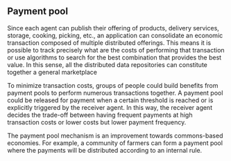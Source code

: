 Payment pool
---

Since each agent can publish their offering of products, delivery services, storage, cooking, picking, etc., an application can consolidate an economic transaction composed of multiple distributed offerings. This means it is possible to track precisely what are the costs of performing that transaction or use algorithms to search for the best combination that provides the best value. In this sense, all the distributed data repositories can constitute together a general marketplace

To minimize transaction costs, groups of people could build benefits from payment pools to perform numerous transactions together. A payment pool could be released for payment when a certain threshold is reached or is explicitly triggered by the receiver agent. In this way, the receiver agent decides the trade-off between having frequent payments at high transaction costs or lower costs but lower payment frequency. 

The payment pool mechanism is an improvement towards commons-based economies. For example, a community of farmers can form a payment pool where the payments will be distributed according to an internal rule.